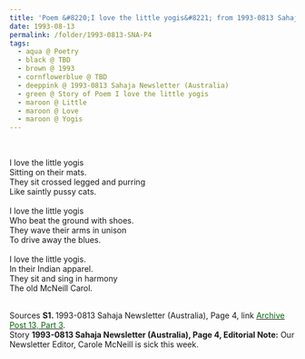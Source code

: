 ```yaml
---
title: 'Poem &#8220;I love the little yogis&#8221; from 1993-0813 Sahaja Newsletter (Australia), Page 4'
date: 1993-08-13
permalink: /folder/1993-0813-SNA-P4
tags:
  - aqua @ Poetry
  - black @ TBD
  - brown @ 1993
  - cornflowerblue @ TBD
  - deeppink @ 1993-0813 Sahaja Newsletter (Australia)
  - green @ Story of Poem I love the little yogis
  - maroon @ Little
  - maroon @ Love
  - maroon @ Yogis
---
```


<br>

<p>
I love the little yogis<br>
Sitting on their mats.<br>
They sit crossed legged and purring<br>
Like saintly pussy cats.<br>
<br>
I love the little yogis<br>
Who beat the ground with shoes.<br>
They wave their arms in unison<br>
To drive away the blues.<br>
<br>
I love the little yogis.<br>
In their Indian apparel.<br>
They sit and sing in harmony<br>
The old McNeill Carol.<br>
</p>

<br>

<wave-list>
<list-title color="DarkSeaGreen" width="55">Sources</list-title>
  <list-item color="BlanchedAlmond"  width="280"><b>S1. </b> 1993-0813 Sahaja Newsletter (Australia), Page 4, link </font> <a href="https://seven-teams.github.io/archives/2023/0907"><font color="DarkGreen">Archive Post 13, Part 3</font></a>.</list-item>
</wave-list>

<br>

<wave-list>
<list-title color="DarkSeaGreen" width="40">Story</list-title>
  <list-item color="BlanchedAlmond"  width="280"><b>1993-0813 Sahaja Newsletter (Australia), Page 4, Editorial Note:</b> Our Newsletter Editor, Carole McNeill is sick this week.</list-item>
</wave-list>